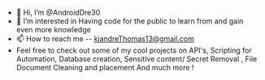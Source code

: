 - 👋 Hi, I’m @AndroidDre30
- 👀 I’m interested in Having code for the public to learn from and gain even more knowledge
- 📫 How to reach me -- kiandreThomas13@gmail.com
- Feel free to check out some of my cool projects on API's, Scripting for Automation, Database creation, Sensitive content/ Secret Removal  , File Document Cleaning and placement And much more !

<!---
AndroidDre30/AndroidDre30 is a ✨ special ✨ repository because its `README.md` (this file) appears on your GitHub profile.
You can click the Preview link to take a look at your changes.
--->
